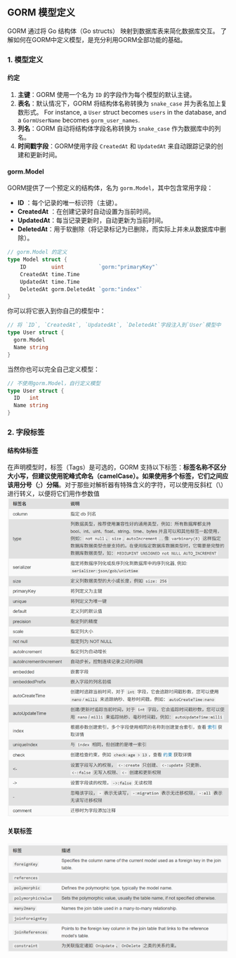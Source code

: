## GORM 模型定义
GORM 通过将 Go 结构体（Go structs） 映射到数据库表来简化数据库交互。 了解如何在GORM中定义模型，是充分利用GORM全部功能的基础。

### 1. 模型定义

#### 约定
1. **主键**：GORM 使用一个名为 `ID` 的字段作为每个模型的默认主键。 
2. **表名**：默认情况下，GORM 将结构体名称转换为 `snake_case` 并为表名加上复数形式。 For instance, a `User` struct becomes `users` in the database, and a `GormUserName` becomes `gorm_user_names`.
3. **列名**：GORM 自动将结构体字段名称转换为 `snake_case` 作为数据库中的列名。
4. **时间戳字段**：GORM使用字段 `CreatedAt` 和 `UpdatedAt` 来自动跟踪记录的创建和更新时间。

#### gorm.Model
GORM提供了一个预定义的结构体，名为 `gorm.Model`，其中包含常用字段：
- **ID** ：每个记录的唯一标识符（主键）。
- **CreatedAt** ：在创建记录时自动设置为当前时间。 
- **UpdatedAt**：每当记录更新时，自动更新为当前时间。 
- **DeletedAt**：用于软删除（将记录标记为已删除，而实际上并未从数据库中删除）。

```go
// gorm.Model 的定义
type Model struct {
    ID        uint           `gorm:"primaryKey"`
    CreatedAt time.Time
    UpdatedAt time.Time
    DeletedAt gorm.DeletedAt `gorm:"index"`
}
```
你可以将它嵌入到你自己的模型中：
```go
// 将 `ID`, `CreatedAt`, `UpdatedAt`, `DeletedAt`字段注入到`User`模型中
type User struct {
  gorm.Model
  Name string
}
```
当然你也可以完全自己定义模型：
```go
// 不使用gorm.Model，自行定义模型
type User struct {
  ID   int
  Name string
}
```

### 2. 字段标签
#### 结构体标签
在声明模型时，标签（Tags）是可选的，GORM 支持以下标签：**标签名称不区分大小写，但建议使用驼峰式命名（camelCase）。如果使用多个标签，它们之间应该用分号（;）分隔**。对于那些对解析器有特殊含义的字符，可以使用反斜杠（\）进行转义，以便将它们用作参数值
![结构体标签](./pictures/img1.png)

#### 关联标签
![结构体标签](./pictures/img2.png)
